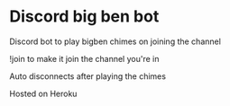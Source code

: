 # Discord big ben bot
Discord bot to play bigben chimes on joining the channel

!join to make it join the channel you're in

Auto disconnects after playing the chimes


Hosted on Heroku
